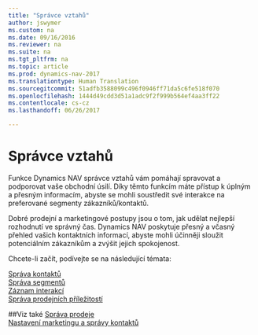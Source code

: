 ```yaml
---
title: "Správce vztahů"
author: jswymer
ms.custom: na
ms.date: 09/16/2016
ms.reviewer: na
ms.suite: na
ms.tgt_pltfrm: na
ms.topic: article
ms.prod: dynamics-nav-2017
ms.translationtype: Human Translation
ms.sourcegitcommit: 51adfb3588099c496f0946ff71da5c6fe518f070
ms.openlocfilehash: 1444d49cdd3d51a1adc9f2f999b564ef4aa3ff22
ms.contentlocale: cs-cz
ms.lasthandoff: 06/26/2017

---
```

# <a name="relationship-management"></a>Správce vztahů
Funkce Dynamics NAV správce vztahů vám pomáhají spravovat a podporovat vaše obchodní úsilí. Díky těmto funkcím máte přístup k úplným a přesným informacím, abyste se mohli soustředit své interakce na preferované segmenty zákazníků/kontaktů.

Dobré prodejní a marketingové postupy jsou o tom, jak udělat nejlepší rozhodnutí ve správný čas. Dynamics NAV poskytuje přesný a včasný přehled vašich kontaktních informací, abyste mohli účinněji sloužit potenciálním zákazníkům a zvýšit jejich spokojenost.

Chcete-li začít, podívejte se na následující témata:

[Správa kontaktů](marketing-contacts.md)  
[Správa segmentů](marketing-segments.md)  
[Záznam interakcí](marketing-interactions.md)  
[Správa prodejních příležitostí](marketing-manage-sales-opportunities.md)

##<a name="see-also"></a>Viz také
[Správa prodeje](sales-manage-sales.md)  
[Nastavení marketingu a správy kontaktů](marketing-setup-marketing.md)

